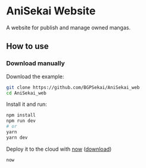 <!--[![Deploy to now](https://deploy.now.sh/static/button.svg)](https://deploy.now.sh/?repo=https://github.com/zeit/next.js/tree/master/examples/with-immutable-redux-wrapper)
-->

# AniSekai Website
A website for publish and manage owned mangas.

## How to use
### Download manually

Download the example:

```bash
git clone https://github.com/BGPSekai/AniSekai_web
cd AniSekai_web
```

Install it and run:

```bash
npm install
npm run dev
# or
yarn
yarn dev
```

Deploy it to the cloud with [now](https://zeit.co/now) ([download](https://zeit.co/download))

```bash
now
```
